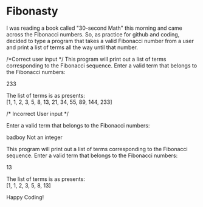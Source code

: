# Fibonasty

I was reading a book called "30-second Math" this morning and came across the Fibonacci numbers. So, as practice for github and coding, decided to type a program that takes a valid Fibonacci number from a user and print a list of terms all the way until that number.

/*Correct user input */ 
This program will print out a list of terms corresponding to the Fibonacci sequence. 
 Enter a valid term that belongs to the Fibonacci numbers:  

233

The list of terms is as presents:  
[1, 1, 2, 3, 5, 8, 13, 21, 34, 55, 89, 144, 233]


/* Incorrect User input */
 
 Enter a valid term that belongs to the Fibonacci numbers:  

badboy
Not an integer

This program will print out a list of terms corresponding to the Fibonacci sequence. 
 Enter a valid term that belongs to the Fibonacci numbers:  

13

The list of terms is as presents:  
[1, 1, 2, 3, 5, 8, 13]




Happy Coding!

